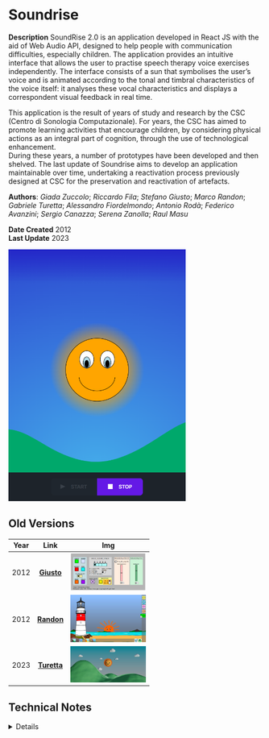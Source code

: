 # Soundrise

**Description** SoundRise 2.0 is an application developed in React JS with the aid of Web Audio API, designed to help people with communication difficulties, especially children. The application provides an intuitive interface that allows the user to practise speech therapy voice exercises independently. The interface consists of a sun that symbolises the user’s voice and is animated according to the tonal and timbral characteristics of the voice itself: it analyses these vocal characteristics and displays a correspondent visual feedback in real time.

This application is the result of years of study and research by the CSC (Centro di Sonologia Computazionale). For years, the CSC has aimed to promote learning activities that encourage children, by considering physical actions as an integral part of cognition, through the use of technological enhancement.  
During these years, a number of prototypes have been developed and then shelved. The last update of Soundrise aims to develop an application maintainable over time, undertaking a reactivation process previously designed at CSC for the preservation and reactivation of artefacts.  
  
**Authors**: _Giada Zuccolo_; _Riccardo Fila_; _Stefano Giusto_; _Marco Randon_; _Gabriele Turetta_; _Alessandro Fiordelmondo_; _Antonio Rodà_; _Federico Avanzini_; _Sergio Canazza_; _Serena Zanolla_; _Raul Masu_

**Date Created** 2012  
**Last Update** 2023  

<img src="archive/photo/2023-soundrise2.0.png" alt="SOUNDRISE 2.0" height="500">

## Old Versions
| Year                       | Link                       | Img                       |
|:-------------------------------:|:-------------------------------:|:-------------------------------:|
| 2012 | [__Giusto__](./archive/past_versions/2012-Giusto/)  | <img src="archive/photo/2012-console di controllo di SounRise.png" width="150"> |
| 2012 | [__Randon__](./archive/past_versions/2012-Randon) | <img src="archive/photo/2012-interfaccia b.png" width="150"> |
| 2023 | [__Turetta__](./archive/past_versions/2023-Turetta) | <img src="archive/photo/2023-nuova interfaccia.png" width="150"> |

## Technical Notes

<details>

<!-- <summary>Technical Notes</summary> -->

### How soundrise works

**Flowchart - Audio feature extraction to graphical feedback** 
The application captures audio features from your voice using the device’s microphone and utilizes them to generate graphical feedback.

<img src="archive/data/2023-flowchart-audiofeature2graphic.png" alt="Audio feature extraction to graphical feedback" height="500">

The audio features of your voice are mapped to the movement of a sun on the screen.

<img src="archive/data/2012-mapping-audiofeature2graphic.png" alt="Mapping - Audio feature extraction to graphical feedback" height="200">

With the timber we consider only the five italian vowels

__link vowels-colors__  
[a] ⇒ rosso;  
[O] ⇒ arancione;   
[E] ⇒ verde;  
[i] ⇒ blu;  
[u] ⇒ grigio  

The vowels are extracted through an algorithm of Linear Predictive Coding (LPC) using defined vowel formants

<img src="archive/data/2023-instruction-formants-vowel.png" alt="Vowel format" height="70">

## Video Demostration
<video controls src="archive/video/2023-soundrise2.0-demo.mp4" title="Title"></video>

### About repository
This repository serves as a tool for preserving the application and research project.  
The repository follows the guideline of the _Multilevel Dynamic Preservation_ (MDP) model ([https://www.frontiersin.org/articles/10.3389/frsip.2023.1183294/full](https://www.frontiersin.org/articles/10.3389/frsip.2023.1183294/full))  


</details>

